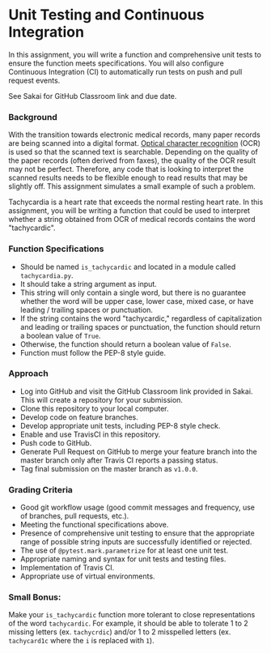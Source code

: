 # Unit Testing and Continuous Integration

In this assignment, you will write a function and comprehensive unit tests to
ensure the function meets specifications.  You will also configure Continuous
Integration (CI) to automatically run tests on push and pull request events.

See Sakai for GitHub Classroom link and due date.

### Background
With the transition towards electronic medical records, many paper records are
being scanned into a digital format.  [Optical character recognition](https://en.wikipedia.org/wiki/Optical_character_recognition)
(OCR) is used so that the scanned text is searchable.  Depending on the 
quality of the paper records (often derived from faxes), the quality of the 
OCR result may not be perfect.  Therefore, any code that is looking to 
interpret the scanned results needs to be flexible enough to read results that
may be slightly off.  This assignment simulates a small example of such a
problem.  

Tachycardia is a heart rate that exceeds the normal resting heart rate.  In
this assignment, you will be writing a function that could be used to
interpret whether a string obtained from OCR of medical records contains the 
word "tachycardic". 

### Function Specifications
* Should be named `is_tachycardic` and located in a module called 
`tachycardia.py`.
* It should take a string argument as input.
* This string will only contain a single word, but there is no guarantee
whether the word will be upper case, lower case, mixed case, or have leading /
trailing spaces or punctuation.
* If the string contains the word "tachycardic," regardless of capitalization
and leading or trailing spaces or punctuation, the function should return a 
boolean value of `True`.
* Otherwise, the function should return a boolean value of `False`.
* Function must follow the PEP-8 style guide.

### Approach
* Log into GitHub and visit the GitHub Classroom link provided in Sakai.  This
  will create a repository for your submission.
* Clone this repository to your local computer.
* Develop code on feature branches.
* Develop appropriate unit tests, including PEP-8 style check.
* Enable and use TravisCI in this repository.
* Push code to GitHub.
* Generate Pull Request on GitHub to merge your feature branch into the master
branch only after Travis CI reports a passing status.
* Tag final submission on the master branch as `v1.0.0`.


### Grading Criteria
* Good git workflow usage (good commit messages and frequency, use of branches,
pull requests, etc.).
* Meeting the functional specifications above.
* Presence of comprehensive unit testing to ensure that the appropriate range 
of possible string inputs are successfully identified or rejected.
* The use of `@pytest.mark.parametrize` for at least one unit test.
* Appropriate naming and syntax for unit tests and testing files.
* Implementation of Travis CI.
* Appropriate use of virtual environments.

### Small Bonus:
Make your `is_tachycardic` function more tolerant to close representations of
the word `tachycardic`.  For example, it should be able to tolerate 1 to 2
missing letters (ex. `tachycrdic`) and/or 1 to 2 misspelled letters
(ex. `tachycard1c` where the `i` is replaced with `1`).
